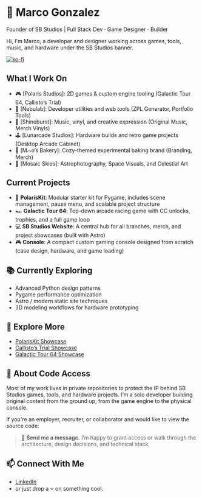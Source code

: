 # 🌌 Marco Gonzalez  
Founder of SB Studios | Full Stack Dev · Game Designer · Builder

Hi, I'm Marco, a developer and designer working across games, tools, music, and hardware under the SB Studios banner.

[![ko-fi](https://ko-fi.com/img/githubbutton_sm.svg)](https://ko-fi.com/J3J41IBU2Y)

## What I Work On
- 🎮 [Polaris Studios]: 2D games & custom engine tooling (Galactic Tour 64, Callisto’s Trial)
- 🧪 [Nebulab]: Developer utilities and web tools (ZPL Generator, Portfolio Tools)
- 🎵 [Shineburst]: Music, vinyl, and creative expression (Original Music, Merch Vinyls)
- 🕹️ [Lunarcade Studios]: Hardware builds and retro game projects (Desktop Arcade Cabinet)
- 🍰 [M⌒o’s Bakery]: Cozy-themed experimental baking brand (Branding, Merch)
- 🌌 [Mosaic Skies]: Astrophotography, Space Visuals, and Celestial Art

## Current Projects
- 🧩 **PolarisKit**: Modular starter kit for Pygame, includes scene management, pause menu, and scalable project structure
- 🏎️ **Galactic Tour 64**: Top-down arcade racing game with CC unlocks, trophies, and a full game loop
- 💻 **SB Studios Website**: A central hub for all branches, merch, and project showcases (built with Astro)
- 🎮 **Console**: A compact custom gaming console designed from scratch (case design, hardware, and game loading)

## 📚 Currently Exploring
- Advanced Python design patterns
- Pygame performance optimization
- Astro / modern static site techniques
- 3D modeling workflows for hardware prototyping

## 🔗 Explore More
- [PolarisKit Showcase](https://github.com/marcogonzalez99/PolarisKitShowcase)
- [Callisto’s Trial Showcase](https://github.com/marcogonzalez99/CallistosTrialShowcase)
- [Galactic Tour 64 Showcase](https://github.com/marcogonzalez99/GalacticKart64Showcase)

## 🔐 About Code Access

Most of my work lives in private repositories to protect the IP behind SB Studios games, tools, and hardware projects. I’m a solo developer building original content from the ground up, from the game engine to the physical console.

If you're an employer, recruiter, or collaborator and would like to view the source code:  
> 📩 **Send me a message.** I’m happy to grant access or walk through the architecture, design decisions, and technical stack.

## 📫 Connect With Me
- [LinkedIn](https://www.linkedin.com/in/marco-a-gonzalez99)
- or just drop a ⭐️ on something cool.
